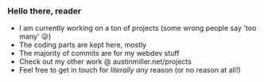 ### Hello there, reader 

- I am currently working on a ton of projects (some wrong people say 'too many' 😜)
- The coding parts are kept here, mostly
- The majority of commits are for my webdev stuff
- Check out my other work @ austinmiller.net/projects
- Feel free to get in touch for *literally any* reason (or no reason at all!)

<!--
**austinwmille/austinwmille** is a ✨ _special_ ✨ repository because its `README.md` (this file) appears on your GitHub profile.

-->
